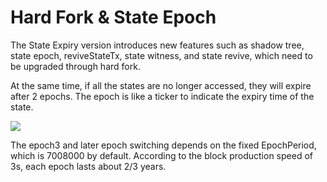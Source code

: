 # Hard Fork & State Epoch

The State Expiry version introduces new features such as shadow tree, state epoch, reviveStateTx, state witness, and state revive, which need to be upgraded through hard fork.

  

At the same time, if all the states are no longer accessed, they will expire after 2 epochs. The epoch is like a ticker to indicate the expiry time of the state.

![](https://t25652588.p.clickup-attachments.com/t25652588/1764ae0d-320a-43cc-b919-5bf3784bd207/ss-hardfork.png)

The epoch3 and later epoch switching depends on the fixed EpochPeriod, which is 7008000 by default. According to the block production speed of 3s, each epoch lasts about 2/3 years.